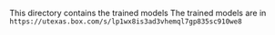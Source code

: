 This directory contains the trained models
The trained models are in ```https://utexas.box.com/s/lp1wx8is3ad3vhemql7gp835sc910we8```
